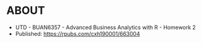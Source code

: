 # ABOUT

- UTD - BUAN6357 - Advanced Business Analytics with R - Homework 2
- Published: https://rpubs.com/cxh190001/663004
